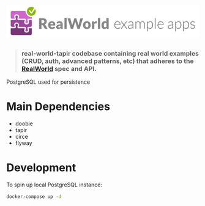 # ![RealWorld Example App](logo.png)

> ### real-world-tapir codebase containing real world examples (CRUD, auth, advanced patterns, etc) that adheres to the [RealWorld](https://github.com/gothinkster/realworld) spec and API.

PostgreSQL used for persistence

# Main Dependencies

- doobie
- tapir
- circe
- flyway

# Development

To spin up local PostgreSQL instance:

```bash
docker-compose up -d
```
